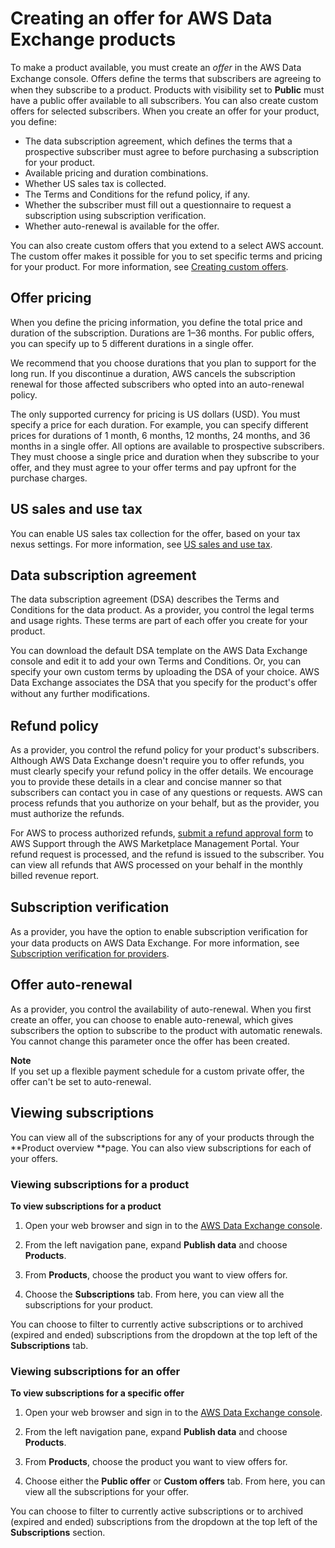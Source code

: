 # Creating an offer for AWS Data Exchange products<a name="prepare-offers"></a>

To make a product available, you must create an *offer* in the AWS Data Exchange console\. Offers deﬁne the terms that subscribers are agreeing to when they subscribe to a product\. Products with visibility set to **Public** must have a public offer available to all subscribers\. You can also create custom offers for selected subscribers\. When you create an offer for your product, you define:
+ The data subscription agreement, which defines the terms that a prospective subscriber must agree to before purchasing a subscription for your product\.
+ Available pricing and duration combinations\.
+ Whether US sales tax is collected\.
+ The Terms and Conditions for the refund policy, if any\.
+ Whether the subscriber must fill out a questionnaire to request a subscription using subscription verification\.
+ Whether auto\-renewal is available for the offer\.

You can also create custom offers that you extend to a select AWS account\. The custom offer makes it possible for you to set specific terms and pricing for your product\. For more information, see [Creating custom offers](create-custom-offers.md)\.

## Offer pricing<a name="offer-pricing"></a>

When you define the pricing information, you define the total price and duration of the subscription\. Durations are 1–36 months\. For public offers, you can specify up to 5 different durations in a single offer\.

We recommend that you choose durations that you plan to support for the long run\. If you discontinue a duration, AWS cancels the subscription renewal for those affected subscribers who opted into an auto\-renewal policy\.

The only supported currency for pricing is US dollars \(USD\)\. You must specify a price for each duration\. For example, you can specify different prices for durations of 1 month, 6 months, 12 months, 24 months, and 36 months in a single offer\. All options are available to prospective subscribers\. They must choose a single price and duration when they subscribe to your offer, and they must agree to your offer terms and pay upfront for the purchase charges\.

## US sales and use tax<a name="offer-pricing-us-sales-tax"></a>

You can enable US sales tax collection for the offer, based on your tax nexus settings\. For more information, see [US sales and use tax](provider-financials.md#taxation)\.

## Data subscription agreement<a name="offer-data-subscription-agreement"></a>

The data subscription agreement \(DSA\) describes the Terms and Conditions for the data product\. As a provider, you control the legal terms and usage rights\. These terms are part of each offer you create for your product\.

You can download the default DSA template on the AWS Data Exchange console and edit it to add your own Terms and Conditions\. Or, you can specify your own custom terms by uploading the DSA of your choice\. AWS Data Exchange associates the DSA that you specify for the product's offer without any further modiﬁcations\.

## Refund policy<a name="offer-refund-policy"></a>

As a provider, you control the refund policy for your product's subscribers\. Although AWS Data Exchange doesn't require you to offer refunds, you must clearly specify your refund policy in the offer details\. We encourage you to provide these details in a clear and concise manner so that subscribers can contact you in case of any questions or requests\. AWS can process refunds that you authorize on your behalf, but as the provider, you must authorize the refunds\.

For AWS to process authorized refunds, [submit a refund approval form](http://aws.amazon.com/marketplace/management/support/refund-request?#) to AWS Support through the AWS Marketplace Management Portal\. Your refund request is processed, and the refund is issued to the subscriber\. You can view all refunds that AWS processed on your behalf in the monthly billed revenue report\.

## Subscription verification<a name="offer-subscription-verification"></a>

As a provider, you have the option to enable subscription veriﬁcation for your data products on AWS Data Exchange\. For more information, see [Subscription verification for providers](subscription-verification-pro.md)\.

## Offer auto\-renewal<a name="offer-auto-renewal"></a>

As a provider, you control the availability of auto\-renewal\. When you first create an offer, you can choose to enable auto\-renewal, which gives subscribers the option to subscribe to the product with automatic renewals\. You cannot change this parameter once the offer has been created\.

**Note**  
If you set up a flexible payment schedule for a custom private offer, the offer can't be set to auto\-renewal\.

## Viewing subscriptions<a name="view-subscriptions-for-product"></a>

You can view all of the subscriptions for any of your products through the **Product overview **page\. You can also view subscriptions for each of your offers\.



### Viewing subscriptions for a product<a name="view-product-subscriptions"></a>

**To view subscriptions for a product**

1. Open your web browser and sign in to the [AWS Data Exchange console](https://console.aws.amazon.com/dataexchange)\.

1. From the left navigation pane, expand **Publish data** and choose **Products**\.

1. From **Products**, choose the product you want to view offers for\.

1. Choose the **Subscriptions** tab\. From here, you can view all the subscriptions for your product\.

You can choose to filter to currently active subscriptions or to archived \(expired and ended\) subscriptions from the dropdown at the top left of the **Subscriptions** tab\.



### Viewing subscriptions for an offer<a name="view-offer-subscriptions"></a>



**To view subscriptions for a specific offer**

1. Open your web browser and sign in to the [AWS Data Exchange console](https://console.aws.amazon.com/dataexchange)\.

1. From the left navigation pane, expand **Publish data** and choose **Products**\.

1. From **Products**, choose the product you want to view offers for\.

1. Choose either the **Public offer** or **Custom offers** tab\. From here, you can view all the subscriptions for your offer\.

You can choose to filter to currently active subscriptions or to archived \(expired and ended\) subscriptions from the dropdown at the top left of the **Subscriptions** section\.